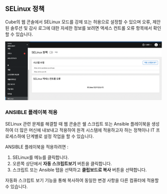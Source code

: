 ## SELinux 정책 
Cube의 웹 콘솔에서 SELinux 모드를 강제 또는 허용으로 설정할 수 있으며 오류, 제안된 솔루션 및 감사 로그에 대한 자세한 정보를 보려면 액세스 컨트롤 오류 항목에서 확인 할 수 있습니다.

![cube-selinux.png](../../assets/images/cube-selinux.png)

### ANSIBLE 플레이북 적용
SELinux 관련 문제를 해결할 때 웹 콘솔은 쉘 스크립트 또는 Ansible 플레이북을 생성하여 더 많은 머신에 내보내고 적용하여 원격 시스템에 적용하고자 하는 정책이나 IT 프로세스하에 단계별로 설정 작업을 할 수 있습니다.

ANSIBLE 플레이북을 적용하려면 : 

1. SELinux를 메뉴를 클릭합니다.
2. 오른쪽 상단에서 **자동 스크립트보기** 버튼을 클릭합니다.
3. 스크립트 또는 Ansible 탭을 선택하고 **클립보드로 복사** 버튼을 선택합니다.

자동화 스크립트 보기 기능을 통해 복사하여 동일한 변경 사항을 다른 컴퓨터에 적용할 수 있습니다.